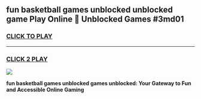 
## fun basketball games unblocked unblocked game Play Online 👋 Unblocked Games #3md01
<h3>
<a href="https://premium.freeplayer.one?title=fun_basketball_games_unblocked&ref=21F">CLICK TO PLAY</a></h3>
<hr>

<h3>
<a href="https://premium.freeplayer.one?title=fun_basketball_games_unblocked&ref=21F">CLICK 2 PLAY</a>
  
</h3>

<a href="https://premium.freeplayer.one?title=fun_basketball_games_unblocked&ref=21F/"><img src="https://clearcache.store/games.png"></a>


**fun basketball games unblocked games unblocked: Your Gateway to Fun and Accessible Online Gaming**
